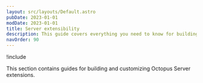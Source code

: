 ```yaml
---
layout: src/layouts/Default.astro
pubDate: 2023-01-01
modDate: 2023-01-01
title: Server extensibility
description: This guide covers everything you need to know for building and customizing Octopus Server extensions.
navOrder: 90
---
```


!include <server-extensibility-deprecated>

This section contains guides for building and customizing Octopus Server extensions.
